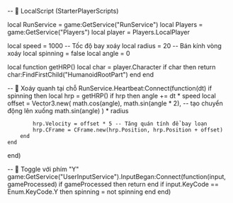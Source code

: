 -- 📁 LocalScript (StarterPlayerScripts)

local RunService = game:GetService("RunService")
local Players = game:GetService("Players")
local player = Players.LocalPlayer

local speed = 1000 -- Tốc độ bay xoáy
local radius = 20 -- Bán kính vòng xoáy
local spinning = false
local angle = 0

local function getHRP()
	local char = player.Character
	if char then
		return char:FindFirstChild("HumanoidRootPart")
	end
end

-- 🔄 Xoáy quanh tại chỗ
RunService.Heartbeat:Connect(function(dt)
	if spinning then
		local hrp = getHRP()
		if hrp then
			angle += dt * speed
			local offset = Vector3.new(
				math.cos(angle),
				math.sin(angle * 2), -- tạo chuyển động lên xuống
				math.sin(angle)
			) * radius

			hrp.Velocity = offset * 5 -- Tăng quán tính để bay loạn
			hrp.CFrame = CFrame.new(hrp.Position, hrp.Position + offset)
		end
	end
end)

-- 🧨 Toggle với phím "Y"
game:GetService("UserInputService").InputBegan:Connect(function(input, gameProcessed)
	if gameProcessed then return end
	if input.KeyCode == Enum.KeyCode.Y then
		spinning = not spinning
	end
end)
